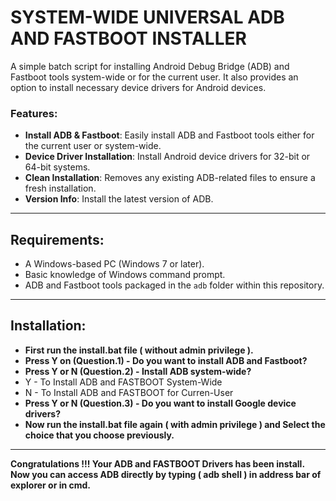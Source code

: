# SYSTEM-WIDE UNIVERSAL ADB AND FASTBOOT INSTALLER

A simple batch script for installing Android Debug Bridge (ADB) and Fastboot tools system-wide or for the current user. It also provides an option to install necessary device drivers for Android devices.

### Features:
- **Install ADB & Fastboot**: Easily install ADB and Fastboot tools either for the current user or system-wide.
- **Device Driver Installation**: Install Android device drivers for 32-bit or 64-bit systems.
- **Clean Installation**: Removes any existing ADB-related files to ensure a fresh installation.
- **Version Info**: Install the latest version of ADB.

---

## Requirements:
- A Windows-based PC (Windows 7 or later).
- Basic knowledge of Windows command prompt.
- ADB and Fastboot tools packaged in the `adb` folder within this repository.

---

## Installation:
- **First run the install.bat file ( without admin privilege ).**
- **Press Y on (Question.1) - Do you want to install ADB and Fastboot?**
- **Press Y or N (Question.2) - Install ADB system-wide?**
- Y - To Install ADB and FASTBOOT System-Wide
- N - To Install ADB and FASTBOOT for Curren-User
- **Press Y or N (Question.3) - Do you want to install Google device drivers?**
- **Now run the install.bat file again ( with admin privilege ) and Select the choice that you choose previously.**

---

**Congratulations !!! Your ADB and FASTBOOT Drivers has been install. Now you can access ADB directly by typing ( adb shell ) in address bar of explorer or in cmd.** 
